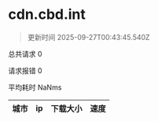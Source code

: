 
  # cdn.cbd.int

  > 更新时间 2025-09-27T00:43:45.540Z
  
  总共请求 0

  请求报错 0

  平均耗时 NaNms

|城市|ip|下载大小|速度|
|-----|----------|---|---|

  